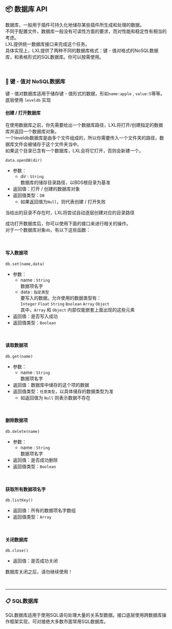 ## 📦 数据库 API

数据库，一般用于插件可持久化地储存某些插件所生成和处理的数据。  
不同于配置文件，数据库一般没有可读性方面的要求，而对性能和稳定性有相当的考虑。  
LXL提供统一数据库接口来完成这个任务。    
具体实现上，LXL提供了两种不同的数据库格式：键 - 值对格式的NoSQL数据库，和表格形式的SQL数据库。你可以按需使用。

<br>

### 🔑 键 - 值对 NoSQL数据库

键 - 值对数据库适用于储存键 - 值形式的数据，形如`name:apple` , `value:5`等等。  
底层使用 `leveldb` 实现

#### 创建 / 打开数据库

在使用数据库之前，你先需要给出一个数据库路径，LXL将打开/创建指定的数据库并返回一个数据库对象。  
一个leveldb数据库是由多个文件组成的，所以你需要传入一个文件夹的路径，数据库文件会被储存于这个文件夹当中。  
如果这个目录已含有一个数据库，LXL会将它打开，否则会新建一个。

`data.openDB(dir)`

- 参数：
  - dir : `String`  
    数据库的储存目录路径，以BDS根目录为基准
- 返回值：打开 / 创建的数据库对象
- 返回值类型：`DB`
  - 如果返回值为`Null`，则代表创建 / 打开失败

当给出的目录不存在时，LXL将尝试自动逐层创建对应的目录路径

成功打开数据库后，你可以使用下面的接口来进行相关的操作。  
对于一个数据库对象`db`，有以下这些函数：

<br>

#### 写入数据项

`db.set(name,data)`

- 参数：
  - name : `String`  
    数据项名字
  - data : `指定类型`  
    要写入的数据。允许使用的数据类型有：   
    `Integer` `Float` `String` `Boolean` `Array` `Object `  
    其中，`Array` 和 `Object` 内部仅能嵌套上面出现的这些元素
- 返回值：是否写入成功
- 返回值类型：`Boolean`

<br>

#### 读取数据项

`db.get(name)`

- 参数：
  - name : `String`  
    数据项名字
- 返回值：数据库中储存的这个项的数据
- 返回值类型：`任意类型`，以具体储存的数据类型为准
  - 如返回值为 `Null` 则表示数据不存在

<br>

#### 删除数据项

`db.delete(name)`

- 参数：
  - name : `String`  
    数据项名字
- 返回值：是否成功删除
- 返回值类型：`Boolean`

<br>

#### 获取所有数据项名字

`db.listKey()`

- 返回值：所有的数据项名字数组
- 返回值类型：`Array`

<br>

#### 关闭数据库

`db.close()`

- 返回值：是否成功关闭

数据库关闭之后，请勿继续使用！

<br>

------

### 📋 SQL数据库

SQL数据库适用于使用SQL语句处理大量的关系型数据。接口底层使用跨数据库操作框架实现，可对接绝大多数市面常用SQL数据库。

<br>